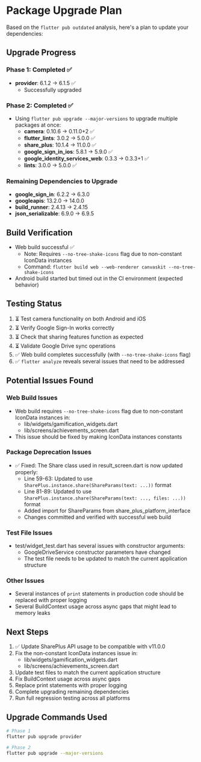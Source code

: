 # Package Upgrade Plan

Based on the `flutter pub outdated` analysis, here's a plan to update your dependencies:

## Upgrade Progress

### Phase 1: Completed ✅
- **provider**: 6.1.2 → 6.1.5 ✅
  - Successfully upgraded

### Phase 2: Completed ✅
- Using `flutter pub upgrade --major-versions` to upgrade multiple packages at once:
  - **camera**: 0.10.6 → 0.11.0+2 ✅
  - **flutter_lints**: 3.0.2 → 5.0.0 ✅
  - **share_plus**: 10.1.4 → 11.0.0 ✅
  - **google_sign_in_ios**: 5.8.1 → 5.9.0 ✅
  - **google_identity_services_web**: 0.3.3 → 0.3.3+1 ✅
  - **lints**: 3.0.0 → 5.0.0 ✅

### Remaining Dependencies to Upgrade
- **google_sign_in**: 6.2.2 → 6.3.0
- **googleapis**: 13.2.0 → 14.0.0
- **build_runner**: 2.4.13 → 2.4.15
- **json_serializable**: 6.9.0 → 6.9.5

## Build Verification

- Web build successful ✅
  - Note: Requires `--no-tree-shake-icons` flag due to non-constant IconData instances
  - Command: `flutter build web --web-renderer canvaskit --no-tree-shake-icons`
- Android build started but timed out in the CI environment (expected behavior)

## Testing Status

1. ⏳ Test camera functionality on both Android and iOS
2. ⏳ Verify Google Sign-In works correctly
3. ⏳ Check that sharing features function as expected
4. ⏳ Validate Google Drive sync operations
5. ✅ Web build completes successfully (with `--no-tree-shake-icons` flag)
6. ✅ `flutter analyze` reveals several issues that need to be addressed

## Potential Issues Found

### Web Build Issues
- Web build requires `--no-tree-shake-icons` flag due to non-constant IconData instances in:
  - lib/widgets/gamification_widgets.dart
  - lib/screens/achievements_screen.dart
- This issue should be fixed by making IconData instances constants

### Package Deprecation Issues
- ✅ Fixed: The Share class used in result_screen.dart is now updated properly:
  - Line 59-63: Updated to use `SharePlus.instance.share(ShareParams(text: ...))` format
  - Line 81-89: Updated to use `SharePlus.instance.share(ShareParams(text: ..., files: ...))` format
  - Added import for ShareParams from share_plus_platform_interface
  - Changes committed and verified with successful web build

### Test File Issues
- test/widget_test.dart has several issues with constructor arguments:
  - GoogleDriveService constructor parameters have changed
  - The test file needs to be updated to match the current application structure

### Other Issues 
- Several instances of `print` statements in production code should be replaced with proper logging
- Several BuildContext usage across async gaps that might lead to memory leaks

## Next Steps

1. ✅ Update SharePlus API usage to be compatible with v11.0.0
2. Fix the non-constant IconData instances issue in:
   - lib/widgets/gamification_widgets.dart
   - lib/screens/achievements_screen.dart
3. Update test files to match the current application structure
4. Fix BuildContext usage across async gaps
5. Replace print statements with proper logging
6. Complete upgrading remaining dependencies
7. Run full regression testing across all platforms

## Upgrade Commands Used

```bash
# Phase 1
flutter pub upgrade provider

# Phase 2
flutter pub upgrade --major-versions
```